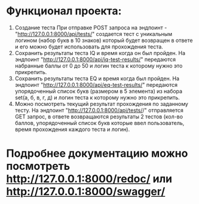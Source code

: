 # Функционал проекта:
1. Создание теста При отправке POST запроса на эндпоинт - "http://127.0.0.1:8000/api/tests/" создается тест с уникальным логином (набор букв в 10 знаков) который будет возвращен в ответе и его можно будет использовать для прохождения теста.
2. Сохранить результаты теста IQ и время когда он был пройден. На эндпоинт "http://127.0.0.1:8000/api/iq-test-results/" передаются набранные баллы от 0 до 50 и логин теста к которому нужно это прикрепить.
3. Сохранить результаты теста EQ и время когда был пройден. На эндпоинт "http://127.0.0.1:8000/api/eq-test-results/" передаются упорядоченный список букв (размером в 5 элемента) из набора set(а, б, в, г, д) и логин теста к которому нужно это прикрепить.
4. Можно посмотреть текущий результат прохождения по заданному тесту. На эндпоинт "http://127.0.0.1:8000/api/tests/<login>/" отправляется GET запрос, в ответе возвращаются результаты 2 тестов (кол-во баллов, упорядоченный список букв которые ввел пользователь, время прохождения каждого теста и логин).

# Подробнее документацию можно посмотреть http://127.0.0.1:8000/redoc/ или http://127.0.0.1:8000/swagger/